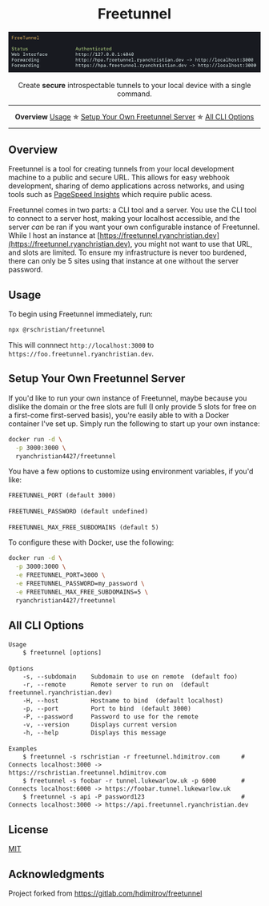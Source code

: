<h1 align="center">Freetunnel</h1>

<div align="center">
    <img
       alt="Image of terminal running Freetunnel"
       src="https://raw.githubusercontent.com/rschristian/freetunnel/master/media/freetunnel.png"
     />
</div>
<p align="center">Create <strong>secure</strong> introspectable tunnels to your local device with a single command.</p>

---

<p align="center">
  <strong>Overview</strong>
  <a href="#usage">Usage</a> ✯
  <a href="#setup">Setup Your Own Freetunnel Server</a> ✯
  <a href="#options">All CLI Options</a>
</p>

---

## Overview

Freetunnel is a tool for creating tunnels from your local development machine to a public and secure URL. This allows for easy webhook development, sharing of demo applications across networks, and using tools such as [PageSpeed Insights](https://developers.google.com/speed/pagespeed/insights/) which require public acess.

Freetunnel comes in two parts: a CLI tool and a server. You use the CLI tool to connect to a server host, making your localhost accessible, and the server _can_ be ran if you want your own configurable instance of Freetunnel. While I host an instance at [https://freetunnel.ryanchristian.dev](https://freetunnel.ryanchristian.dev), you might not want to use that URL, and slots are limited. To ensure my infrastructure is never too burdened, there can only be 5 sites using that instance at one without the server password.

## Usage <a name="usage"></a>

To begin using Freetunnel immediately, run:

```bash
npx @rschristian/freetunnel
```

This will connnect `http://localhost:3000` to `https://foo.freetunnel.ryanchristian.dev`.

## Setup Your Own Freetunnel Server

If you'd like to run your own instance of Freetunnel, maybe because you dislike the domain or the free slots are full (I only provide 5 slots for free on a first-come first-served basis), you're easily able to with a Docker container I've set up. Simply run the following to start up your own instance:

```bash
docker run -d \
  -p 3000:3000 \
  ryanchristian4427/freetunnel
```

You have a few options to customize using environment variables, if you'd like:

```
FREETUNNEL_PORT (default 3000)

FREETUNNEL_PASSWORD (default undefined)

FREETUNNEL_MAX_FREE_SUBDOMAINS (default 5)
```

To configure these with Docker, use the following:

```bash
docker run -d \
  -p 3000:3000 \
  -e FREETUNNEL_PORT=3000 \
  -e FREETUNNEL_PASSWORD=my_password \
  -e FREETUNNEL_MAX_FREE_SUBDOMAINS=5 \
  ryanchristian4427/freetunnel
```

## All CLI Options <a name="options"></a>

```
Usage
    $ freetunnel [options]

Options
    -s, --subdomain    Subdomain to use on remote  (default foo)
    -r, --remote       Remote server to run on  (default freetunnel.ryanchristian.dev)
    -H, --host         Hostname to bind  (default localhost)
    -p, --port         Port to bind  (default 3000)
    -P, --password     Password to use for the remote
    -v, --version      Displays current version
    -h, --help         Displays this message

Examples
    $ freetunnel -s rschristian -r freetunnel.hdimitrov.com      # Connects localhost:3000 -> https://rschristian.freetunnel.hdimitrov.com
    $ freetunnel -s foobar -r tunnel.lukewarlow.uk -p 6000       # Connects localhost:6000 -> https://foobar.tunnel.lukewarlow.uk
    $ freetunnel -s api -P password123                           # Connects localhost:3000 -> https://api.freetunnel.ryanchristian.dev
```

## License

[MIT](https://github.com/rschristian/freetunnel/blob/master/LICENSE)

## Acknowledgments

Project forked from https://gitlab.com/hdimitrov/freetunnel
